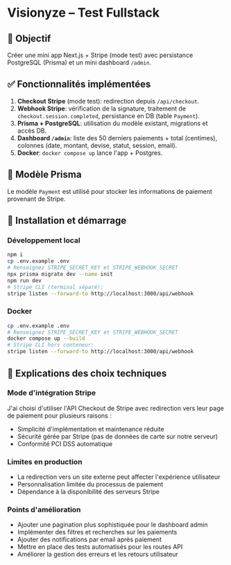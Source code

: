 # Visionyze – Test Fullstack

## 🎯 Objectif
Créer une mini app Next.js + Stripe (mode test) avec persistance PostgreSQL (Prisma) et un mini dashboard `/admin`.

## ✅ Fonctionnalités implémentées
1. **Checkout Stripe** (mode test): redirection depuis `/api/checkout`.
2. **Webhook Stripe**: vérification de la signature, traitement de `checkout.session.completed`, persistance en DB (table `Payment`).
3. **Prisma + PostgreSQL**: utilisation du modèle existant, migrations et accès DB.
4. **Dashboard `/admin`**: liste des 50 derniers paiements + total (centimes), colonnes (date, montant, devise, statut, session, email).
5. **Docker**: `docker compose up` lance l'app + Postgres.

## 🧱 Modèle Prisma
Le modèle `Payment` est utilisé pour stocker les informations de paiement provenant de Stripe.

## 🚀 Installation et démarrage

### Développement local
```bash
npm i
cp .env.example .env
# Renseignez STRIPE_SECRET_KEY et STRIPE_WEBHOOK_SECRET
npx prisma migrate dev --name init
npm run dev
# Stripe CLI (terminal séparé):
stripe listen --forward-to http://localhost:3000/api/webhook
```

### Docker
```bash
cp .env.example .env
# Renseignez STRIPE_SECRET_KEY et STRIPE_WEBHOOK_SECRET
docker compose up --build
# Stripe CLI hors conteneur:
stripe listen --forward-to http://localhost:3000/api/webhook
```

## 🧠 Explications des choix techniques

### Mode d'intégration Stripe
J'ai choisi d'utiliser l'API Checkout de Stripe avec redirection vers leur page de paiement pour plusieurs raisons :
- Simplicité d'implémentation et maintenance réduite
- Sécurité gérée par Stripe (pas de données de carte sur notre serveur)
- Conformité PCI DSS automatique

### Limites en production
- La redirection vers un site externe peut affecter l'expérience utilisateur
- Personnalisation limitée du processus de paiement
- Dépendance à la disponibilité des serveurs Stripe

### Points d'amélioration
- Ajouter une pagination plus sophistiquée pour le dashboard admin
- Implémenter des filtres et recherches sur les paiements
- Ajouter des notifications par email après paiement
- Mettre en place des tests automatisés pour les routes API
- Améliorer la gestion des erreurs et les retours utilisateur
